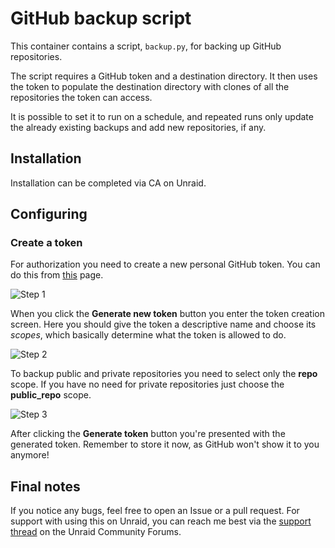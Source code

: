 # GitHub backup script

This container contains a script, `backup.py`, for backing up GitHub repositories.

The script requires a GitHub token and a destination directory. It then uses the token to populate the destination directory with clones of all the repositories the token can access.

It is possible to set it to run on a schedule, and repeated runs only update the already existing backups and add new repositories, if any.

## Installation

Installation can be completed via CA on Unraid.

## Configuring

### Create a token

For authorization you need to create a new personal GitHub token. You can do this from [this](https://github.com/settings/tokens) page.

![Step 1](https://raw.githubusercontent.com/lnxd/docker-github-backup/master/images/new-token-1.png)

When you click the **Generate new token** button you enter the token creation screen. Here you should give the token a descriptive name and choose its *scopes*, which basically determine what the token is allowed to do.

![Step 2](https://raw.githubusercontent.com/lnxd/docker-github-backup/master/images/new-token-2.png)

To backup public and private repositories you need to select only the **repo** scope. If you have no need for private repositories just choose the **public_repo** scope.

![Step 3](https://raw.githubusercontent.com/lnxd/docker-github-backup/master/images/new-token-3.png)

After clicking the **Generate token** button you're presented with the generated token. Remember to store it now, as GitHub won't show it to you anymore!

## Final notes
If you notice any bugs, feel free to open an Issue or a pull request. For support with using this on Unraid, you can reach me best via the [support thread](https://forums.unraid.net/topic/104589-support-lnxd-phoenixminer-amd/) on the Unraid Community Forums.